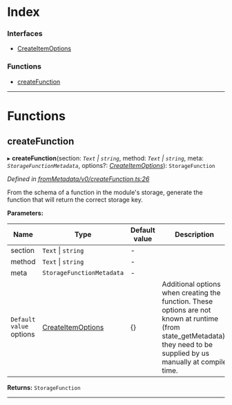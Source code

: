 

# Index

### Interfaces

* [CreateItemOptions](../interfaces/_frommetadata_v0_createfunction_.createitemoptions.md)

### Functions

* [createFunction](_frommetadata_v0_createfunction_.md#createfunction)

---

# Functions

<a id="createfunction"></a>

##  createFunction

▸ **createFunction**(section: *`Text` \| `string`*, method: *`Text` \| `string`*, meta: *`StorageFunctionMetadata`*, options?: *[CreateItemOptions](../interfaces/_frommetadata_v0_createfunction_.createitemoptions.md)*): `StorageFunction`

*Defined in [fromMetadata/v0/createFunction.ts:26](https://github.com/polkadot-js/api/blob/a037cab/packages/type-storage/src/fromMetadata/v0/createFunction.ts#L26)*

From the schema of a function in the module's storage, generate the function that will return the correct storage key.

**Parameters:**

| Name | Type | Default value | Description |
| ------ | ------ | ------ | ------ |
| section | `Text` \| `string` | - |
| method | `Text` \| `string` | - |
| meta | `StorageFunctionMetadata` | - |
| `Default value` options | [CreateItemOptions](../interfaces/_frommetadata_v0_createfunction_.createitemoptions.md) |  {} |  Additional options when creating the function. These options are not known at runtime (from state\_getMetadata), they need to be supplied by us manually at compile time. |

**Returns:** `StorageFunction`

___


